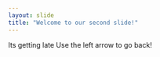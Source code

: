 ```yaml
---
layout: slide
title: "Welcome to our second slide!"
---
```

Its getting late
Use the left arrow to go back!
